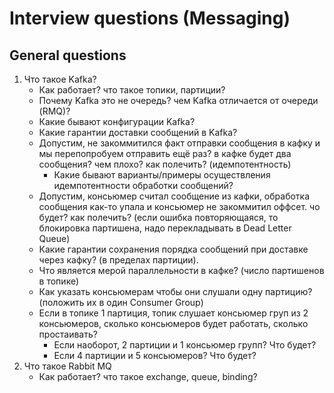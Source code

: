 # Interview questions (Messaging)

## General questions
1. Что такое Kafka?
   - Как работает? что такое топики, партиции?
   - Почему Kafka это не очередь? чем Kafka отличается от очереди (RMQ)?
   - Какие бывают конфигурации Kafka?
   - Какие гарантии доставки сообщений в Kafka?
   - Допустим, не закоммитился факт отправки сообщения в кафку и мы перепопробуем отправить ещё раз? в кафке будет два сообщения? чем плохо? как полечить? (идемпотентность)
     - Какие бывают варианты/примеры осуществления идемпотентности обработки сообщений?
   - Допустим, консьюмер считал сообщение из кафки, обработка сообщения как-то упала и консьюмер не закоммитил оффсет. чо будет? как полечить? (если ошибка повторяющаяся, то блокировка партишена, надо перекладывать в Dead Letter Queue)
   - Какие гарантии сохранения порядка сообщений при доставке через кафку? (в пределах партиции).
   - Что является мерой параллельности в кафке? (число партишенов в топике)
   - Как указать консьюмерам чтобы они слушали одну партицию? (положить их в один Consumer Group)
   - Если в топике 1 партиция, топик слушает консьюмер груп из 2 консьюмеров, сколько консьюмеров будет работать, сколько простаивать? 
     - Если наоборот, 2 партиции и 1 консьюмер групп? Что будет? 
     - Если 4 партиции и 5 консьюмеров? Что будет?
2. Что такое Rabbit MQ
   - Как работает? что такое exchange, queue, binding?